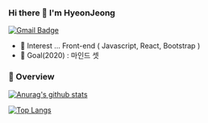 ### Hi there 👋 I'm HyeonJeong
[![Gmail Badge](https://img.shields.io/badge/-Gmail-c14438?style=flat-square&logo=Gmail&logoColor=white&link=mailto:hse05105@gmail.com)](mailto:hse05105@gmail.com) 

- 🌱 Interest ... Front-end ( Javascript, React, Bootstrap )
- 📌 Goal(2020) : 마인드 셋


### 🚩 Overview
[![Anurag's github stats](https://github-readme-stats.vercel.app/api?username=giraff&show_icons=true&theme=radical)](https://github.com/anuraghazra/github-readme-stats)
<br>

<!--
### 🚩 skill stacks
<img alt="" src="https://img.shields.io/badge/-javascript-yellow?logo=javascript&logoColor=white">-->
[![Top Langs](https://github-readme-stats.vercel.app/api/top-langs/?username=giraff&layout=compact)](https://github.com/anuraghazra/github-readme-stats)
